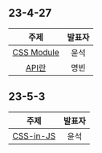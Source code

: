

## 23-4-27

| 주제 | 발표자 |
| :----: | :---: |
| [CSS Module](./weekly/CSS_Module_동작방식/CSS_Module_동작방식.md) | 윤석 |
| [API란](./weekly/API란/API란.md) | 명빈 |


## 23-5-3

| 주제 | 발표자 |
| :----: | :---: |
| [CSS-in-JS](./weekly/CSS-in-JS(styled-components)에_대해_알아보자/CSS-in-JS(styled-components)에_대해_알아보자.md) | 윤석 |